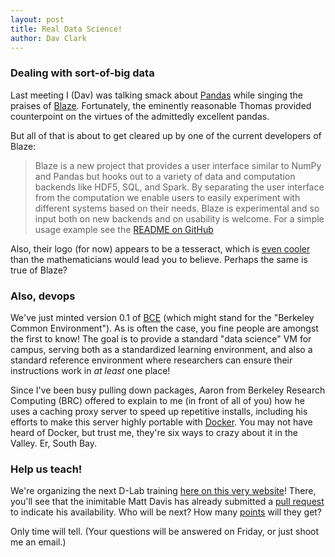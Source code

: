 ```yaml
---
layout: post
title: Real Data Science!
author: Dav Clark
---
```

### Dealing with sort-of-big data

Last meeting I (Dav) was talking smack about [Pandas](http://pandas.pydata.org)
while singing the praises of
[Blaze](http://blaze.pydata.org/docs/latest/index.html). Fortunately, the
eminently reasonable Thomas provided counterpoint on the virtues of the
admittedly excellent pandas.

But all of that is about to get cleared up by one of the current developers of
Blaze:

> Blaze is a new project that provides a user interface similar to NumPy and
> Pandas but hooks out to a variety of data and computation backends like HDF5,
> SQL, and Spark.  By separating the user interface from the computation we
> enable users to easily experiment with different systems based on their needs.
> Blaze is experimental and so input both on new backends and on usability is
> welcome.  For a simple usage example see the [README on
> GitHub](https://github.com/ContinuumIO/blaze/blob/master/README.md)

Also, their logo (for now) appears to be a tesseract, which is [even
cooler](http://en.wikipedia.org/wiki/A_Wrinkle_in_Time) than the mathematicians
would lead you to believe. Perhaps the same is true of Blaze?

### Also, devops

We've just minted version 0.1 of [BCE](http://collaboratool.berkeley.edu) (which
might stand for the "Berkeley Common Environment"). As is often the case, you
fine people are amongst the first to know! The goal is to provide a standard
"data science" VM for campus, serving both as a standardized learning
environment, and also a standard reference environment where researchers can
ensure their instructions work in *at least* one place!

Since I've been busy pulling down packages, Aaron from Berkeley Research
Computing (BRC) offered to explain to me (in front of all of you) how he uses a
caching proxy server to speed up repetitive installs, including his efforts to
make this server highly portable with [Docker](http://docker.io). You may not
have heard of Docker, but trust me, they're six ways to crazy about it in the
Valley. Er, South Bay.

### Help us teach!

We're organizing the next D-Lab training [here on this very
website](trainings/2014-08-berkeley-dlab.html)! There, you'll see that the
inimitable Matt Davis has already submitted a [pull
request](https://github.com/dlab-berkeley/python-berkeley/pull/27) to indicate
his availability. Who will be next? How many [points](/points.html) will they
get?

Only time will tell. (Your questions will be answered on Friday, or just shoot
me an email.)
